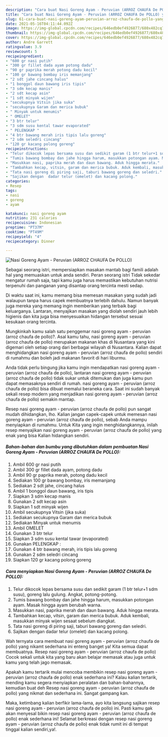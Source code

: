 ```yaml
---
description: "Cara buat Nasi Goreng Ayam - Peruvian (ARROZ CHAUFA De POLLO) yang lezat dan Mudah Dibuat"
title: "Cara buat Nasi Goreng Ayam - Peruvian (ARROZ CHAUFA De POLLO) yang lezat dan Mudah Dibuat"
slug: 61-cara-buat-nasi-goreng-ayam-peruvian-arroz-chaufa-de-pollo-yang-lezat-dan-mudah-dibuat
date: 2021-05-16T04:11:44.092Z
image: https://img-global.cpcdn.com/recipes/646edb0ef4926877/680x482cq70/nasi-goreng-ayam-peruvian-arroz-chaufa-de-pollo-foto-resep-utama.jpg
thumbnail: https://img-global.cpcdn.com/recipes/646edb0ef4926877/680x482cq70/nasi-goreng-ayam-peruvian-arroz-chaufa-de-pollo-foto-resep-utama.jpg
cover: https://img-global.cpcdn.com/recipes/646edb0ef4926877/680x482cq70/nasi-goreng-ayam-peruvian-arroz-chaufa-de-pollo-foto-resep-utama.jpg
author: Andre Garrett
ratingvalue: 3.9
reviewcount: 5
recipeingredient:
- "600 gr nasi putih"
- "300 gr fillet dada ayam potong dadu"
- "90 gr paprika merah potong dadu kecil"
- "100 gr bawang bombay iris memanjang"
- "2 sdt jahe cincang halus"
- "1 bonggol daun bawang iris tipis"
- "3 sdm kecap manis"
- "2 sdt kecap asin"
- "1 sdt minyak wijen"
- "secukupnya Vitsin jika suka"
- "secukupnya Garam dan merica bubuk"
- " Minyak untuk menumis"
- " OMELET"
- "3 btr telur"
- "3 sdm susu kental tawar evaporated"
- " PELENGKAP "
- "4 btr bawang merah iris tipis lalu goreng"
- "2 sdm seledri cincang"
- "120 gr kacang polong goreng"
recipeinstructions:
- "Telur dikocok lepas bersama susu dan sedikit garam (1 btr telur+1 sdm susu), goreng lalu gulung. Angkat, potong-potong."
- "Tumis bawang bombay dan jahe hingga harum, masukkan potongan ayam. Masak hingga ayam berubah warna."
- "Masukkan nasi, paprika merah dan daun bawang. Aduk hingga merata."
- "Tambahkan kecap, vitsin, garam dan merica bubuk. Aduk kembali, masukkan minyak wijen sesaat sebelum diangkat."
- "Tata nasi goreng di piring saji, taburi bawang goreng dan seledri."
- "Sajikan dengan  dadar telur (omelet) dan kacang polong."
categories:
- Resep
tags:
- nasi
- goreng
- ayam

katakunci: nasi goreng ayam 
nutrition: 231 calories
recipecuisine: Indonesian
preptime: "PT37M"
cooktime: "PT49M"
recipeyield: "4"
recipecategory: Dinner

---
```



![Nasi Goreng Ayam - Peruvian (ARROZ CHAUFA De POLLO)](https://img-global.cpcdn.com/recipes/646edb0ef4926877/680x482cq70/nasi-goreng-ayam-peruvian-arroz-chaufa-de-pollo-foto-resep-utama.jpg)

Sebagai seorang istri, mempersiapkan masakan mantab bagi famili adalah hal yang memuaskan untuk anda sendiri. Peran seorang istri Tidak sekedar mengatur rumah saja, tapi kamu juga harus memastikan kebutuhan nutrisi terpenuhi dan panganan yang disantap orang tercinta mesti sedap.

Di waktu  saat ini, kamu memang bisa memesan masakan yang sudah jadi walaupun tanpa harus capek membuatnya terlebih dahulu. Namun banyak juga mereka yang memang ingin memberikan yang terbaik bagi keluarganya. Lantaran, menyajikan masakan yang diolah sendiri jauh lebih higienis dan kita juga bisa menyesuaikan hidangan tersebut sesuai kesukaan orang tercinta. 



Mungkinkah kamu salah satu penggemar nasi goreng ayam - peruvian (arroz chaufa de pollo)?. Asal kamu tahu, nasi goreng ayam - peruvian (arroz chaufa de pollo) merupakan makanan khas di Nusantara yang kini digemari oleh setiap orang dari berbagai wilayah di Nusantara. Kalian dapat menghidangkan nasi goreng ayam - peruvian (arroz chaufa de pollo) sendiri di rumahmu dan boleh jadi makanan favorit di hari liburmu.

Anda tidak perlu bingung jika kamu ingin mendapatkan nasi goreng ayam - peruvian (arroz chaufa de pollo), lantaran nasi goreng ayam - peruvian (arroz chaufa de pollo) tidak sukar untuk ditemukan dan juga kamu pun dapat memasaknya sendiri di rumah. nasi goreng ayam - peruvian (arroz chaufa de pollo) bisa dibuat memalui beraneka cara. Saat ini sudah banyak sekali resep modern yang menjadikan nasi goreng ayam - peruvian (arroz chaufa de pollo) semakin mantap.

Resep nasi goreng ayam - peruvian (arroz chaufa de pollo) pun sangat mudah dihidangkan, lho. Kalian jangan capek-capek untuk memesan nasi goreng ayam - peruvian (arroz chaufa de pollo), sebab Anda mampu menyiapkan di rumahmu. Untuk Kita yang ingin menghidangkannya, inilah resep menyajikan nasi goreng ayam - peruvian (arroz chaufa de pollo) yang enak yang bisa Kalian hidangkan sendiri.

<!--inarticleads1-->

##### Bahan-bahan dan bumbu yang dibutuhkan dalam pembuatan Nasi Goreng Ayam - Peruvian (ARROZ CHAUFA De POLLO):

1. Ambil 600 gr nasi putih
1. Ambil 300 gr fillet dada ayam, potong dadu
1. Ambil 90 gr paprika merah, potong dadu kecil
1. Sediakan 100 gr bawang bombay, iris memanjang
1. Sediakan 2 sdt jahe, cincang halus
1. Ambil 1 bonggol daun bawang, iris tipis
1. Siapkan 3 sdm kecap manis
1. Gunakan 2 sdt kecap asin
1. Siapkan 1 sdt minyak wijen
1. Ambil secukupnya Vitsin (jika suka)
1. Sediakan secukupnya Garam dan merica bubuk
1. Sediakan  Minyak untuk menumis
1. Ambil  OMELET
1. Gunakan 3 btr telur
1. Siapkan 3 sdm susu kental tawar (evaporated)
1. Gunakan  PELENGKAP :
1. Gunakan 4 btr bawang merah, iris tipis lalu goreng
1. Gunakan 2 sdm seledri cincang
1. Siapkan 120 gr kacang polong goreng




<!--inarticleads2-->

##### Cara menyiapkan Nasi Goreng Ayam - Peruvian (ARROZ CHAUFA De POLLO):

1. Telur dikocok lepas bersama susu dan sedikit garam (1 btr telur+1 sdm susu), goreng lalu gulung. Angkat, potong-potong.
1. Tumis bawang bombay dan jahe hingga harum, masukkan potongan ayam. Masak hingga ayam berubah warna.
1. Masukkan nasi, paprika merah dan daun bawang. Aduk hingga merata.
1. Tambahkan kecap, vitsin, garam dan merica bubuk. Aduk kembali, masukkan minyak wijen sesaat sebelum diangkat.
1. Tata nasi goreng di piring saji, taburi bawang goreng dan seledri.
1. Sajikan dengan  dadar telur (omelet) dan kacang polong.




Wah ternyata cara membuat nasi goreng ayam - peruvian (arroz chaufa de pollo) yang nikamt sederhana ini enteng banget ya! Kita semua dapat membuatnya. Resep nasi goreng ayam - peruvian (arroz chaufa de pollo) Cocok sekali untuk kita yang baru akan belajar memasak atau juga untuk kamu yang telah jago memasak.

Apakah kamu tertarik mulai mencoba membikin resep nasi goreng ayam - peruvian (arroz chaufa de pollo) enak sederhana ini? Kalau kalian tertarik, mending kamu segera menyiapkan peralatan dan bahan-bahannya, kemudian buat deh Resep nasi goreng ayam - peruvian (arroz chaufa de pollo) yang nikmat dan sederhana ini. Sangat gampang kan. 

Maka, ketimbang kalian berfikir lama-lama, ayo kita langsung sajikan resep nasi goreng ayam - peruvian (arroz chaufa de pollo) ini. Pasti kamu gak akan menyesal bikin resep nasi goreng ayam - peruvian (arroz chaufa de pollo) enak sederhana ini! Selamat berkreasi dengan resep nasi goreng ayam - peruvian (arroz chaufa de pollo) enak tidak rumit ini di tempat tinggal kalian sendiri,ya!.

